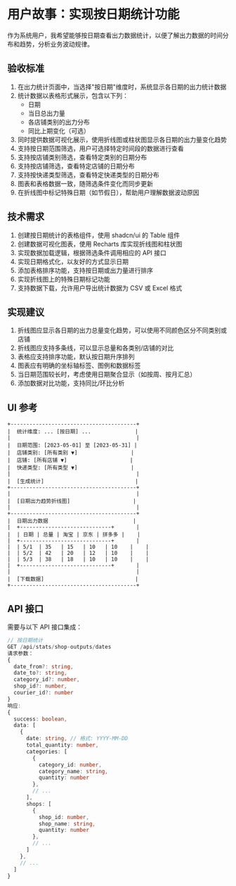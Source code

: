 # 用户故事：实现按日期统计功能

作为系统用户，我希望能够按日期查看出力数据统计，以便了解出力数据的时间分布和趋势，分析业务波动规律。

## 验收标准

1. 在出力统计页面中，当选择"按日期"维度时，系统显示各日期的出力统计数据
2. 统计数据以表格形式展示，包含以下列：
   - 日期
   - 当日总出力量
   - 各店铺类别的出力分布
   - 同比上期变化（可选）
3. 同时提供数据可视化展示，使用折线图或柱状图显示各日期的出力量变化趋势
4. 支持按日期范围筛选，用户可选择特定时间段的数据进行查看
5. 支持按店铺类别筛选，查看特定类别的日期分布
6. 支持按店铺筛选，查看特定店铺的日期分布
7. 支持按快递类型筛选，查看特定快递类型的日期分布
8. 图表和表格数据一致，随筛选条件变化而同步更新
9. 在折线图中标记特殊日期（如节假日），帮助用户理解数据波动原因

## 技术需求

1. 创建按日期统计的表格组件，使用 shadcn/ui 的 Table 组件
2. 创建数据可视化图表，使用 Recharts 库实现折线图和柱状图
3. 实现数据加载逻辑，根据筛选条件调用相应的 API 接口
4. 实现日期格式化，以友好的方式显示日期
5. 添加表格排序功能，支持按日期或出力量进行排序
6. 实现折线图上的特殊日期标记功能
7. 支持数据下载，允许用户导出统计数据为 CSV 或 Excel 格式

## 实现建议

1. 折线图应显示各日期的出力总量变化趋势，可以使用不同颜色区分不同类别或店铺
2. 折线图应支持多条线，可以显示总量和各类别/店铺的对比
3. 表格应支持排序功能，默认按日期升序排列
4. 图表应有明确的坐标轴标签、图例和数据标签
5. 当日期范围较长时，考虑使用日期聚合显示（如按周、按月汇总）
6. 添加数据对比功能，支持同比/环比分析

## UI 参考

```
+----------------------------------------+
|  统计维度: ... [按日期] ...              |
|                                        |
|  日期范围: [2023-05-01] 至 [2023-05-31] |
|  店铺类别: [所有类别 ▼]                 |
|  店铺: [所有店铺 ▼]                    |
|  快递类型: [所有类型 ▼]                 |
|                                        |
|  [生成统计]                             |
+----------------------------------------+
|                                        |
|  [日期出力趋势折线图]                    |
|                                        |
+----------------------------------------+
|  日期出力数据                           |
|  +-----------------------------+       |
|  | 日期 | 总量 | 淘宝 | 京东 | 拼多多 |    |
|  +-----------------------------+       |
|  | 5/1  | 35   | 15   | 10   | 10    |    |
|  | 5/2  | 42   | 20   | 12   | 10    |    |
|  | 5/3  | 38   | 18   | 10   | 10    |    |
|  +-----------------------------+       |
|                                        |
|  [下载数据]                             |
+----------------------------------------+
```

## API 接口

需要与以下 API 接口集成：

```typescript
// 按日期统计
GET /api/stats/shop-outputs/dates
请求参数：
{
  date_from?: string,
  date_to?: string,
  category_id?: number,
  shop_id?: number,
  courier_id?: number
}
响应:
{
  success: boolean,
  data: [
    {
      date: string, // 格式: YYYY-MM-DD
      total_quantity: number,
      categories: [
        {
          category_id: number,
          category_name: string,
          quantity: number
        },
        // ...
      ],
      shops: [
        {
          shop_id: number,
          shop_name: string,
          quantity: number
        },
        // ...
      ]
    },
    // ...
  ]
}
```
